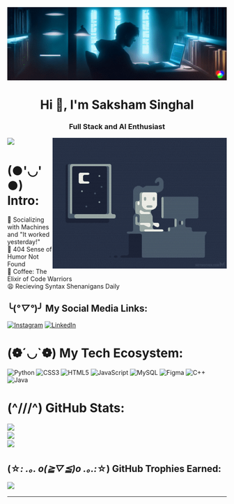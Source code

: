 <img  src="ezgif.com-video-to-gif.gif" alt="I Code || You Repository || We Project" align="center">
<h1 align="center">Hi 👋, I'm Saksham Singhal</h1>
<h3 align="center">Full Stack and AI Enthusiast</h3>
<img align="right" alt="Me Working || You Help" width="400" src="- Find & Share on GIPHY.gif">

[![](https://visitcount.itsvg.in/api?id=Saksham-io&icon=0&color=0)](https://visitcount.itsvg.in)

# (●'◡'●) Intro:

🥴 Socializing with Machines and "It worked yesterday!"<br>
👺 404 Sense of Humor Not Found<br>
🥰 Coffee: The Elixir of Code Warriors<br>
😩 Recieving Syntax Shenanigans Daily

## ╰(*°▽°*)╯ My Social Media Links:

[![Instagram](https://img.shields.io/badge/Instagram-%23E4405F.svg?logo=Instagram&logoColor=white)](https://instagram.com/saksham.io?utm_source=qr&igshid=MzNlNGNkZWQ4Mg%3D%3D ) 
[![LinkedIn](https://img.shields.io/badge/LinkedIn-%230077B5.svg?logo=linkedin&logoColor=white)](https://www.linkedin.com/in/saksham-singhal-568877244/)

# (❁´◡`❁) My Tech Ecosystem:

![Python](https://img.shields.io/badge/python-3670A0?style=for-the-badge&logo=python&logoColor=ffdd54) 
![CSS3](https://img.shields.io/badge/css3-%231572B6.svg?style=for-the-badge&logo=css3&logoColor=white) 
![HTML5](https://img.shields.io/badge/html5-%23E34F26.svg?style=for-the-badge&logo=html5&logoColor=white) 
![JavaScript](https://img.shields.io/badge/javascript-%23323330.svg?style=for-the-badge&logo=javascript&logoColor=%23F7DF1E) 
![MySQL](https://img.shields.io/badge/mysql-%2300f.svg?style=for-the-badge&logo=mysql&logoColor=white) 
![Figma](https://img.shields.io/badge/figma-%23F24E1E.svg?style=for-the-badge&logo=figma&logoColor=white) 
![C++](https://img.shields.io/badge/c++-%2300599C.svg?style=for-the-badge&logo=c%2B%2B&logoColor=white) 
![Java](https://img.shields.io/badge/java-%23ED8B00.svg?style=for-the-badge&logo=java&logoColor=white) 


# (^///^) GitHub Stats:

![](https://github-readme-stats.vercel.app/api?username=Saksham-io&&show_icons=true&count_private=true&theme=react&hide_border=true&bg_color=0D1117)<br/>
![](https://github-readme-streak-stats.herokuapp.com/?user=saksham-io&langs_count=8&count_private=true&layout=compact&theme=react&hide_border=true&bg_color=0D1117)<br/>
![](https://github-readme-stats.vercel.app/api/top-langs/?username=saksham-io&count_private=true&theme=react&hide_border=true&bg_color=0D1117&layout=compact)

## (☆*: .｡. o(≧▽≦)o .｡.:*☆)  GitHub Trophies Earned:

![](https://github-profile-trophy.vercel.app/?username=Saksham-io&theme=dracula&no-frame=true&no-bg=false&margin-w=4)


---
